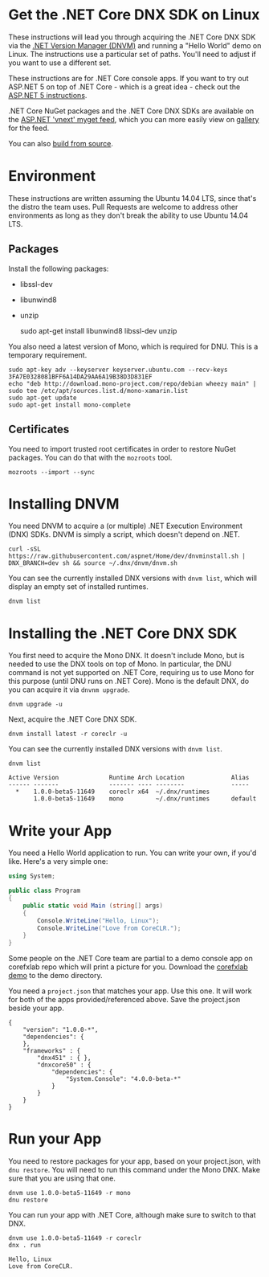 Get the .NET Core DNX SDK on Linux
==================================

These instructions will lead you through acquiring the .NET Core DNX SDK via the [.NET Version Manager (DNVM)](https://github.com/aspnet/dnvm)  and running a "Hello World" demo on Linux. The instructions use a particular set of paths. You'll need to adjust if you want to use a different set.

These instructions are for .NET Core console apps. If you want to try out ASP.NET 5 on top of .NET Core - which is a great idea - check out the [ASP.NET 5 instructions](https://github.com/aspnet/home).

.NET Core NuGet packages and the .NET Core DNX SDKs are available on the [ASP.NET 'vnext' myget feed](https://www.myget.org/F/aspnetvnext), which you can more easily view on [gallery](https://www.myget.org/gallery/aspnetvnext) for the feed.

You can also [build from source](linux-instructions.md). 

Environment
===========

These instructions are written assuming the Ubuntu 14.04 LTS, since that's the distro the team uses. Pull Requests are welcome to address other environments as long as they don't break the ability to use Ubuntu 14.04 LTS.

Packages
--------

Install the following packages: 

- libssl-dev
- libunwind8 
- unzip

	sudo apt-get install libunwind8 libssl-dev unzip

You also need a latest version of Mono, which is required for DNU. This is a temporary requirement. 

	sudo apt-key adv --keyserver keyserver.ubuntu.com --recv-keys 3FA7E0328081BFF6A14DA29AA6A19B38D3D831EF
	echo "deb http://download.mono-project.com/repo/debian wheezy main" | sudo tee /etc/apt/sources.list.d/mono-xamarin.list
	sudo apt-get update
	sudo apt-get install mono-complete

Certificates
------------

You need to import trusted root certificates in order to restore NuGet packages. You can do that with the `mozroots` tool.

	mozroots --import --sync

Installing DNVM
===============

You need DNVM to acquire a (or multiple) .NET Execution Environment (DNX) SDKs. DNVM is simply a script, which doesn't depend on .NET.

	curl -sSL https://raw.githubusercontent.com/aspnet/Home/dev/dnvminstall.sh | DNX_BRANCH=dev sh && source ~/.dnx/dnvm/dnvm.sh
	 
You can see the currently installed DNX versions with `dnvm list`, which will display an empty set of installed runtimes.

	dnvm list

Installing the .NET Core DNX SDK
================================

You first need to acquire the Mono DNX. It doesn't include Mono, but is needed to use the DNX tools on top of Mono. In particular, the DNU command is not yet supported on .NET Core, requiring us to use Mono for this purpose (until DNU runs on .NET Core). Mono is the default DNX, do you can acquire it via `dnvnm upgrade`.

	dnvm upgrade -u

Next, acquire the .NET Core DNX SDK.

	dnvm install latest -r coreclr -u

You can see the currently installed DNX versions with `dnvm list`.

	dnvm list

```
Active Version              Runtime Arch Location             Alias
------ -------              ------- ---- --------             -----
  *    1.0.0-beta5-11649    coreclr x64  ~/.dnx/runtimes      
       1.0.0-beta5-11649    mono         ~/.dnx/runtimes      default
```

Write your App
==============

You need a Hello World application to run. You can write your own, if you'd like. Here's a very simple one:

```csharp
using System;

public class Program
{
    public static void Main (string[] args)
    {
        Console.WriteLine("Hello, Linux");
        Console.WriteLine("Love from CoreCLR.");
    }   
} 
```

Some people on the .NET Core team are partial to a demo console app on corefxlab repo which will print a picture for you. Download the [corefxlab demo](https://raw.githubusercontent.com/dotnet/corefxlab/master/demos/CoreClrConsoleApplications/HelloWorld/HelloWorld.cs) to the demo directory.

You need a `project.json` that matches your app. Use this one. It will work for both of the apps provided/referenced above. Save the project.json beside your app.

```
{
    "version": "1.0.0-*",
    "dependencies": {
    },
    "frameworks" : {
        "dnx451" : { },
        "dnxcore50" : {
            "dependencies": {
                "System.Console": "4.0.0-beta-*"
            }
        }
    }
}
```

Run your App
============

You need to restore packages for your app, based on your project.json, with `dnu restore`. You will need to run this command under the Mono DNX. Make sure that you are using that one.

	dnvm use 1.0.0-beta5-11649 -r mono
	dnu restore

You can run your app with .NET Core, although make sure to switch to that DNX.

    dnvm use 1.0.0-beta5-11649 -r coreclr
	dnx . run
	
	Hello, Linux
	Love from CoreCLR.
